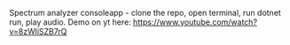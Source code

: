 Spectrum analyzer consoleapp - clone the repo, open terminal, run dotnet run, play audio.
Demo on yt here: https://www.youtube.com/watch?v=8zWliSZB7rQ
